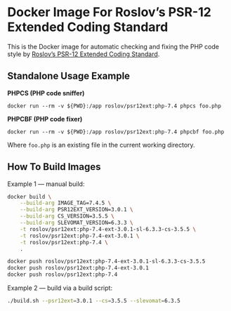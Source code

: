 Docker Image For Roslov’s PSR-12 Extended Coding Standard
=========================================================

This is the Docker image for automatic checking and fixing the PHP code style
by [Roslov’s PSR-12 Extended Coding Standard](https://github.com/roslov/psr12ext).


Standalone Usage Example
------------------------

**PHPCS (PHP code sniffer)**

```
docker run --rm -v ${PWD}:/app roslov/psr12ext:php-7.4 phpcs foo.php
```

**PHPCBF (PHP code fixer)**

```
docker run --rm -v ${PWD}:/app roslov/psr12ext:php-7.4 phpcbf foo.php
```

Where `foo.php` is an existing file in the current working directory.


How To Build Images
-------------------

Example 1 — manual build:

```sh
docker build \
    --build-arg IMAGE_TAG=7.4.5 \
    --build-arg PSR12EXT_VERSION=3.0.1 \
    --build-arg CS_VERSION=3.5.5 \
    --build-arg SLEVOMAT_VERSION=6.3.3 \
    -t roslov/psr12ext:php-7.4-ext-3.0.1-sl-6.3.3-cs-3.5.5 \
    -t roslov/psr12ext:php-7.4-ext-3.0.1 \
    -t roslov/psr12ext:php-7.4 \
    .

docker push roslov/psr12ext:php-7.4-ext-3.0.1-sl-6.3.3-cs-3.5.5
docker push roslov/psr12ext:php-7.4-ext-3.0.1
docker push roslov/psr12ext:php-7.4
```

Example 2 — build via a build script:

```sh
./build.sh --psr12ext=3.0.1 --cs=3.5.5 --slevomat=6.3.5
```
